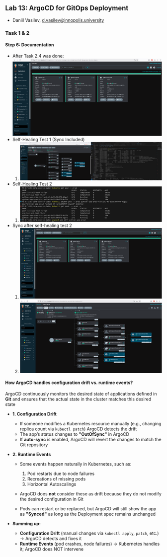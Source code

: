 ## Lab 13: ArgoCD for GitOps Deployment
- Daniil Vasilev, d.vasilev@innopolis.university

### Task 1 & 2

#### Step 6: Documentation

- After Task 2.4 was done: 
![alt text](image.png)
- Self-Healing Test 1 (Sync Included)
    1. ![alt text](image-1.png)
- Self-Healing Test 2
    1. ![alt text](image-2.png)
- Sync after self-healing test 2
    1. ![alt text](image-3.png)
    2. ![alt text](image-4.png)

#### How ArgoCD handles configuration drift vs. runtime events?

ArgoCD continuously monitors the desired state of applications defined in **Git** and ensures that the actual state in the cluster matches this desired state

- **1. Configuration Drift**
    - If someone modifies a Kubernetes resource manually (e.g., changing replica count via `kubectl patch`) ArgoCD detects the drift
    - The app’s status changes to **"OutOfSync"** in ArgoCD
    - If **auto-sync** is enabled, ArgoCD will revert the changes to match the Git repository

- **2. Runtime Events**
    - Some events happen naturally in Kubernetes, such as:
        1. Pod restarts due to node failures
        2. Recreations of missing pods
        3. Horizontal Autoscalings

    - ArgoCD does **not** consider these as drift because they do not modify the desired configuration in Git
    - Pods can restart or be replaced, but ArgoCD will still show the app as **"Synced"** as long as the Deployment spec remains unchanged

- **Summing up:**
    - **Configuration Drift** (manual changes via `kubectl apply`, `patch`, etc.) → ArgoCD detects and fixes it
    - **Runtime Events** (pod crashes, node failures) → Kubernetes handles it; ArgoCD does NOT intervene